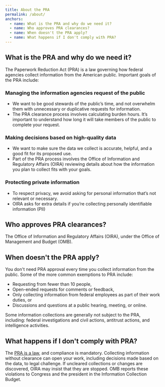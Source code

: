 ```yaml
---
title: About the PRA
permalink: /about/
anchors:
  - name: What is the PRA and why do we need it?
  - name: Who approves PRA clearances?
  - name: When doesn't the PRA apply?
  - name: What happens if I don't comply with PRA?
---
```


## What is the PRA and why do we need it?

The Paperwork Reduction Act (PRA) is a law governing how federal agencies collect information from the American public. Important goals of the PRA include:

### Managing the information agencies request of the public

- We want to be good stewards of the public’s time, and not overwhelm them with unnecessary or duplicative requests for information.
- The PRA clearance process involves calculating burden hours. It’s important to understand how long it will take members of the public to complete your request.

### Making decisions based on high-quality data

- We want to make sure the data we collect is accurate, helpful, and a good fit for its proposed use.
- Part of the PRA process involves the Office of Information and Regulatory Affairs (OIRA) reviewing details about how the information you plan to collect fits with your goals.

### Protecting private information

- To respect privacy, we avoid asking for personal information that’s not relevant or necessary.
- OIRA asks for extra details if you’re collecting personally identifiable information (PII)

## Who approves PRA clearances?

The Office of Information and Regulatory Affairs (OIRA), under the Office of Management and Budget (OMB).

## When doesn't the PRA apply?

You don't need PRA approval every time you collect information from the public. Some of the more common exemptions to PRA include:

- Requesting from fewer than 10 people,
- Open-ended requests for comments or feedback,
- Only collecting information from federal employees as part of their work duties, or
- Discussions and questions at a public hearing, meeting, or online.

Some information collections are generally not subject to the PRA, including: federal investigations and civil actions, antitrust actions, and intelligence activities.

## What happens if I don't comply with PRA?

The [PRA is a law](https://www.congress.gov/bill/104th-congress/senate-bill/244), and compliance is mandatory. Collecting information without clearance can open your work, including decisions made based on the data, to legal challenge. If uncleared collections or changes are discovered, OIRA may insist that they are stopped. OMB reports these violations to Congress and the president in the Information Collection Budget.
